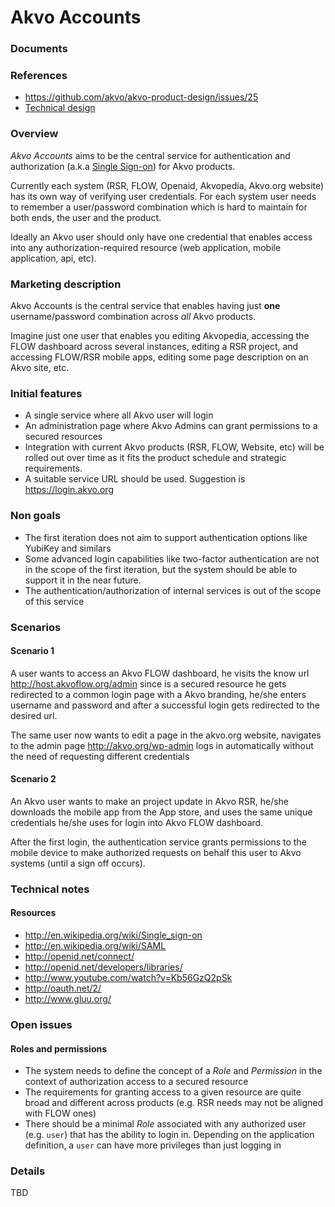 # Akvo Accounts

### Documents


### References

* https://github.com/akvo/akvo-product-design/issues/25
* [Technical design](https://github.com/akvo/akvo-product-design/blob/master/services/AccountsService/25-AccountsService/TechnicalDesign/AccountsService.md)

### Overview

_Akvo Accounts_ aims to be the central service for authentication and
authorization (a.k.a [Single
Sign-on](https://en.wikipedia.org/wiki/Single_sign-on)) for Akvo products.

Currently each system (RSR, FLOW, Openaid, Akvopedia, Akvo.org website)
has its own way of verifying user credentials. For each system user needs
to remember a user/password combination which is hard to maintain for both
ends, the user and the product.

Ideally an Akvo user should only have one credential that enables access
into any authorization-required resource (web application, mobile
application, api, etc).

### Marketing description

Akvo Accounts is the central service that enables having just **one**
username/password combination across *all* Akvo products.

Imagine just one user that enables you editing Akvopedia, accessing the
FLOW dashboard across several instances, editing a RSR project, and
accessing FLOW/RSR mobile apps, editing some page description on an Akvo
site, etc.

### Initial features

* A single service where all Akvo user will login
* An administration page where Akvo Admins can grant permissions to a
secured resources
* Integration with current Akvo products (RSR, FLOW, Website, etc) will
be rolled out over time as it fits the product schedule and strategic
requirements.
* A suitable service URL should be used. Suggestion is
https://login.akvo.org

### Non goals

* The first iteration does not aim to support authentication options
like YubiKey and similars
* Some advanced login capabilities like two-factor authentication are
not in the scope of the first iteration, but the system should be able
to support it in the near future.
* The authentication/authorization of internal services is out of the
scope of this service

### Scenarios

#### Scenario 1

A user wants to access an Akvo FLOW dashboard, he visits the know url
http://host.akvoflow.org/admin since is a secured resource he gets
redirected to a common login page with a Akvo branding, he/she enters
username and password and after a successful login gets redirected to
the desired url.

The same user now wants to edit a page in the akvo.org website,
navigates to the admin page http://akvo.org/wp-admin logs in
automatically without the need of requesting different credentials

#### Scenario 2

An Akvo user wants to make an project update in Akvo RSR, he/she
downloads the mobile app from the App store, and uses the same unique
credentials he/she uses for login into Akvo FLOW dashboard.

After the first login, the authentication service grants permissions to
the mobile device to make authorized requests on behalf this user to
Akvo systems (until a sign off occurs).

### Technical notes

#### Resources

* http://en.wikipedia.org/wiki/Single_sign-on
* http://en.wikipedia.org/wiki/SAML
* http://openid.net/connect/
* http://openid.net/developers/libraries/
* http://www.youtube.com/watch?v=Kb56GzQ2pSk
* http://oauth.net/2/
* http://www.gluu.org/

### Open issues

#### Roles and permissions

* The system needs to define the concept of a _Role_ and _Permission_
in the context of authorization access to a secured resource
* The requirements for granting access to a given resource are quite broad
and different across products (e.g. RSR needs may not be aligned with
FLOW ones)
* There should be a minimal _Role_ associated with any authorized user
(e.g. `user`) that has the ability to login in. Depending on the
application definition, a `user` can have more privileges than just
logging in


### Details

TBD
